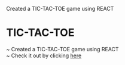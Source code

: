 Created a TIC-TAC-TOE game using REACT 
# TIC-TAC-TOE
~ Created a TIC-TAC-TOE game using REACT 
<br>
~ Check it out by clicking [here](https://63b26b9eb90478144d3e6e44--friendly-alpaca-4a31a6.netlify.app/)
